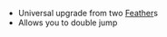 - Universal upgrade from two [Feather](docs/gameplay_spec/items/feather.md)s
- Allows you to double jump
